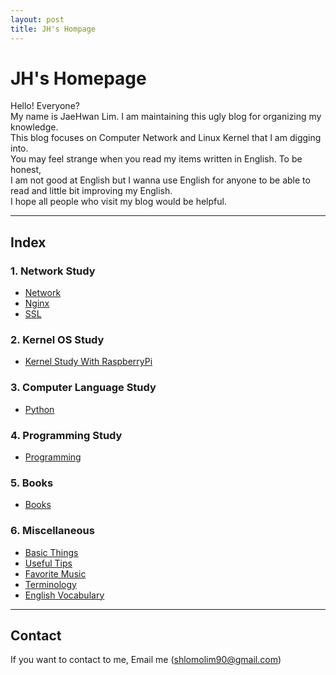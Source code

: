 ```yaml
---
layout: post
title: JH's Hompage
---
```


# JH's Homepage

Hello! Everyone?  
My name is JaeHwan Lim. I am maintaining this ugly blog for organizing my knowledge.  
This blog focuses on Computer Network and Linux Kernel that I am digging into.  
You may feel strange when you read my items written in English. To be honest,  
I am not good at English but I wanna use English for anyone to be able to read and little bit improving my English.  
I hope all people who visit my blog would be helpful.

---

## Index

### 1. Network Study

* [Network](/posts/network/index.md)
* [Nginx](/posts/nginx/index.md)
* [SSL](/posts/ssl/index.md)

### 2. Kernel OS Study

* [Kernel Study With RaspberryPi](/posts/kernel_raspberry/index.md)

### 3. Computer Language Study

* [Python](/posts/python_study/index.md)

### 4. Programming Study

* [Programming](/posts/programming/index.md)

### 5. Books

* [Books](/books/index.md)

### 6. Miscellaneous

* [Basic Things](/posts/basic.md)
* [Useful Tips](/posts/tips/index.md)
* [Favorite Music](/posts/music.md)
* [Terminology](/posts/terminology.md)
* [English Vocabulary](/posts/voca/voca1.md)

---

## Contact

If you want to contact to me, Email me (shlomolim90@gmail.com)
